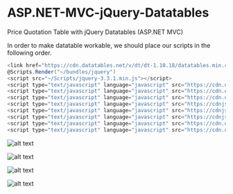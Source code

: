 # ASP.NET-MVC-jQuery-Datatables
Price Quotation Table with jQuery Datatables (ASP.NET MVC)

In order to make datatable workable, we should place our scripts in the following order.

```C#
<link href="https://cdn.datatables.net/v/dt/dt-1.10.18/datatables.min.css" rel="stylesheet" />
@Scripts.Render("~/bundles/jquery")
<script src="~/Scripts/jquery-3.3.1.min.js"></script>
<script type="text/javascript" language="javascript" src="https://cdn.datatables.net/1.10.19/js/jquery.dataTables.min.js"></script>
<script type="text/javascript" language="javascript" src="https://cdn.datatables.net/buttons/1.5.4/js/dataTables.buttons.min.js" ></script>
<script type="text/javascript" language="javascript" src="https://cdn.datatables.net/buttons/1.5.4/js/buttons.flash.min.js"></script>
<script type="text/javascript" language="javascript" src="https://cdnjs.cloudflare.com/ajax/libs/jszip/3.1.3/jszip.min.js"></script>
<script type="text/javascript" language="javascript" src="https://cdnjs.cloudflare.com/ajax/libs/pdfmake/0.1.36/pdfmake.min.js"></script>
<script type="text/javascript" language="javascript" src="https://cdnjs.cloudflare.com/ajax/libs/pdfmake/0.1.36/vfs_fonts.js"></script>
<script type="text/javascript" language="javascript" src="https://cdn.datatables.net/buttons/1.5.4/js/buttons.html5.min.js"></script>
<script type="text/javascript" language="javascript" src="https://cdn.datatables.net/buttons/1.5.4/js/buttons.print.min.js"></script>
```



![alt text](https://i.ibb.co/s68fn03/a1.png)


![alt text](https://i.ibb.co/C63D2z7/a2.png)


![alt text](https://i.ibb.co/ysXCYT3/Przechwytywanie.png)


![alt text](https://i.ibb.co/4dnyWHQ/Przechwytywanie.png)



